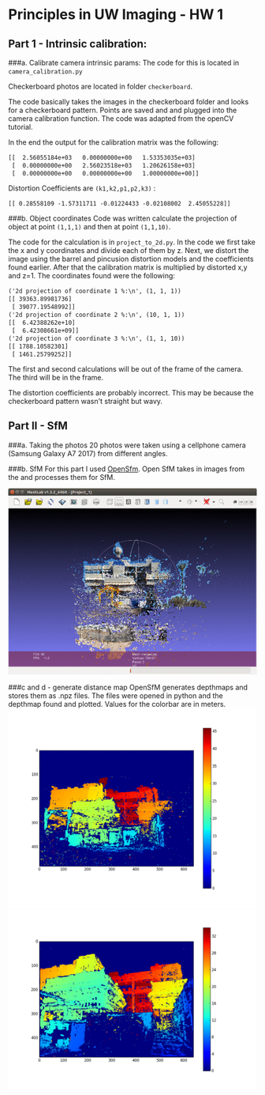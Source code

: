 # Principles in UW Imaging - HW 1
## Part 1 - Intrinsic calibration:
###a. Calibrate camera intrinsic params:
The code for this is located in `camera_calibration.py`

Checkerboard photos are located in folder `checkerboard`.

The code basically takes the images in the checkerboard folder and looks for a
checkerboard pattern. Points are saved and and plugged into the camera calibration
function. The code was adapted from the openCV tutorial.

In the end the output for the calibration matrix was the following:
```
[[  2.56055184e+03   0.00000000e+00   1.53353035e+03]
 [  0.00000000e+00   2.56023518e+03   1.20626158e+03]
 [  0.00000000e+00   0.00000000e+00   1.00000000e+00]]
```
Distortion Coefficients are `(k1,k2,p1,p2,k3)` :
```
[[ 0.28558109 -1.57311711 -0.01224433 -0.02108002  2.45055228]]
```
###b. Object coordinates
Code was written calculate the projection of object at point `(1,1,1)` and then
at point `(1,1,10)`.

The code for the calculation is in `project_to_2d.py`. In the code we first take
the x and y coordinates and divide each of them by z. Next, we distort the image using
the barrel and pincusion distortion models and the coefficients found earlier.
After that the calibration matrix is multiplied by distorted x,y and z=1.
The coordinates found were the following:
```
('2d projection of coordinate 1 %:\n', (1, 1, 1))
[[ 39363.89981736]
 [ 39077.19548992]]
('2d projection of coordinate 2 %:\n', (10, 1, 1))
[[  6.42388262e+10]
 [  6.42308661e+09]]
('2d projection of coordinate 3 %:\n', (1, 1, 10))
[[ 1788.10582301]
 [ 1461.25799252]]
 ```
The first and second calculations will be out of the frame of the camera. The third
will be in the frame.

The distortion coefficients are probably incorrect. This may be because the
checkerboard pattern wasn't straight but wavy.

## Part II - SfM
###a. Taking the photos
20 photos were taken using a cellphone camera (Samsung Galaxy A7 2017) from different angles.

###b. SfM
For this part I used [OpenSfm](https://github.com/mapillary/OpenSfM). Open SfM takes in
images from the and processes them for SfM. 

![Mesh](sfm.gif)

###c and d - generate distance map
OpenSfM generates depthmaps and stores them as .npz files. The files were opened in python
and the depthmap found and plotted. Values for the colorbar are in meters.
![depthmap1](sfm/105635.png)
![depthmap2](sfm/105648.png)

